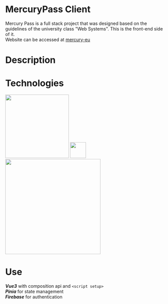 # MercuryPass Client
Mercury Pass is a full stack project that was designed based on the guidelines of the university class "Web Systems".
This is the front-end side of it.   
Website can be accessed at [mercury-eu](https://mercury-eu.web.app)  

# Description  


# Technologies
<img src="https://upload.wikimedia.org/wikipedia/commons/thumb/9/95/Vue.js_Logo_2.svg/250px-Vue.js_Logo_2.svg.png" width="200">
<img src="https://pinia.vuejs.org/logo.svg" width="50">
<img src="https://firebase.google.com/static/images/brand-guidelines/logo-built_white.png" width="300">

# Use 
***Vue3*** with composition api and `<script setup>`  
***Pinia*** for state management  
***Firebase*** for authentication  

